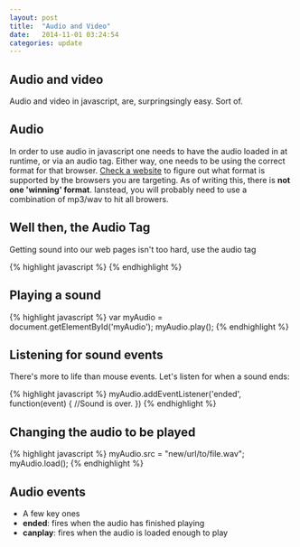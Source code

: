 ```yaml
---
layout: post
title:  "Audio and Video"
date:   2014-11-01 03:24:54
categories: update
---
```


Audio and video
------------------------------


Audio and video in javascript, are, surpringsingly easy. Sort of.

Audio
------------------------------

In order to use audio in javascript one needs to have the audio loaded in at runtime, or via an audio tag.
Either way, one needs to be using the correct format for that browser. [Check a website](http://www.w3schools.com/html/html5_audio.asp) to figure out what format is supported by the browsers you are targeting. As of writing this, there is **not one 'winning' format**. Ianstead, you will probably need to use a combination of mp3/wav to hit all browers.

Well then, the Audio Tag
------------------------------

Getting sound into our web pages isn't too hard, use the audio tag

{% highlight javascript %}
<audio id="myAudio">
  <source src="horse.wav" type="audio/wav">
  <source src="horse.mp3" type="audio/mpeg">
</audio>
{% endhighlight %}

Playing a sound
----------------------------

{% highlight javascript %}
var myAudio = document.getElementById('myAudio');
myAudio.play();
{% endhighlight %}

Listening for sound events
----------------------------

There's more to life than mouse events.
Let's listen for when a sound ends:

{% highlight javascript %}
myAudio.addEventListener('ended', function(event) {
	//Sound is over.
})
{% endhighlight %}

Changing the audio to be played
----------------------------

{% highlight javascript %}
myAudio.src = "new/url/to/file.wav";
myAudio.load();
{% endhighlight %}

Audio events
----------------------------

- A few key ones
- **ended**: fires when the audio has finished playing
- **canplay**: fires when the audio is loaded enough to play